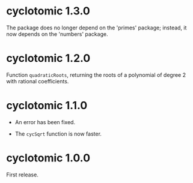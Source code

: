 # cyclotomic 1.3.0

The package does no longer depend on the 'primes' package; instead, it now 
depends on the 'numbers' package.


# cyclotomic 1.2.0

Function `quadraticRoots`, returning the roots of a polynomial of degree 2 with rational coefficients.


# cyclotomic 1.1.0

- An error has been fixed.

- The `cycSqrt` function is now faster.


# cyclotomic 1.0.0

First release.
